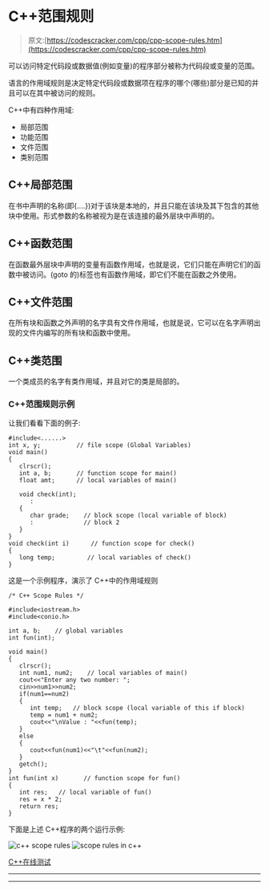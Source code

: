 # C++范围规则

> 原文:[https://codescracker.com/cpp/cpp-scope-rules.htm](https://codescracker.com/cpp/cpp-scope-rules.htm)

可以访问特定代码段或数据值(例如变量)的程序部分被称为代码段或变量的范围。

语言的作用域规则是决定特定代码段或数据项在程序的哪个(哪些)部分是已知的并且可以在其中被访问的规则。

C++中有四种作用域:

*   局部范围
*   功能范围
*   文件范围
*   类别范围

## C++局部范围

在书中声明的名称(即{....})对于该块是本地的，并且只能在该块及其下包含的其他块中使用。形式参数的名称被视为是在该连接的最外层块中声明的。

## C++函数范围

在函数最外层块中声明的变量有函数作用域，也就是说，它们只能在声明它们的函数中被访问。(goto 的)标签也有函数作用域，即它们不能在函数之外使用。

## C++文件范围

在所有块和函数之外声明的名字具有文件作用域，也就是说，它可以在名字声明出现的文件内编写的所有块和函数中使用。

## C++类范围

一个类成员的名字有类作用域，并且对它的类是局部的。

### C++范围规则示例

让我们看看下面的例子:

```
#include<......>
int x, y;          // file scope (Global Variables)
void main()
{
   clrscr();
   int a, b;       // function scope for main()
   float amt;      // local variables of main()

   void check(int);
      :
   {
      char grade;    // block scope (local variable of block)
      :              // block 2
   }
}
void check(int i)      // function scope for check()
{
   long temp;         // local variables of check()
}
```

这是一个示例程序，演示了 C++中的作用域规则

```
/* C++ Scope Rules */

#include<iostream.h>
#include<conio.h>

int a, b;    // global variables
int fun(int);

void main()
{
   clrscr();
   int num1, num2;    // local variables of main()
   cout<<"Enter any two number: ";
   cin>>num1>>num2;
   if(num1==num2)
   {
      int temp;   // block scope (local variable of this if block)
      temp = num1 + num2;
      cout<<"\nValue : "<<fun(temp);
   }
   else
   {
      cout<<fun(num1)<<"\t"<<fun(num2);
   }
   getch();
}
int fun(int x)       // function scope for fun()
{
   int res;   // local variable of fun()
   res = x * 2;
   return res;
}
```

下面是上述 C++程序的两个运行示例:

![c++ scope rules](../Images/50775ec24e661188e5de95cc330282e3.png)
![scope rules in c++](../Images/655e447ffaee223e2b16a7e9250ce50f.png)

[C++在线测试](/exam/showtest.php?subid=3)

* * *

* * *